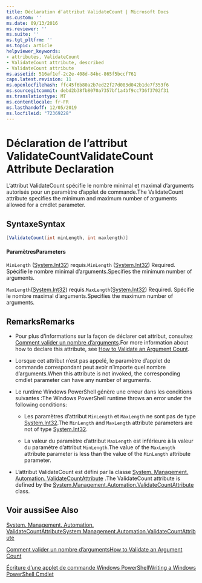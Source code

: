 ```yaml
---
title: Déclaration d’attribut ValidateCount | Microsoft Docs
ms.custom: ''
ms.date: 09/13/2016
ms.reviewer: ''
ms.suite: ''
ms.tgt_pltfrm: ''
ms.topic: article
helpviewer_keywords:
- attributes, ValidateCount
- ValidateCount attribute, described
- ValidateCount attribute
ms.assetid: 516af1ef-2c2e-408d-84bc-865f5bccf761
caps.latest.revision: 11
ms.openlocfilehash: ffc45f6b80a2b7ed22f27d083d042b1de7f353f6
ms.sourcegitcommit: debd2b38fb8070a7357bf1a4bf9cc736f3702f31
ms.translationtype: MT
ms.contentlocale: fr-FR
ms.lasthandoff: 12/05/2019
ms.locfileid: "72369228"
---
```

# <a name="validatecount-attribute-declaration"></a><span data-ttu-id="0c6ea-102">Déclaration de l’attribut ValidateCount</span><span class="sxs-lookup"><span data-stu-id="0c6ea-102">ValidateCount Attribute Declaration</span></span>

<span data-ttu-id="0c6ea-103">L’attribut ValidateCount spécifie le nombre minimal et maximal d’arguments autorisés pour un paramètre d’applet de commande.</span><span class="sxs-lookup"><span data-stu-id="0c6ea-103">The ValidateCount attribute specifies the minimum and maximum number of arguments allowed for a cmdlet parameter.</span></span>

## <a name="syntax"></a><span data-ttu-id="0c6ea-104">Syntaxe</span><span class="sxs-lookup"><span data-stu-id="0c6ea-104">Syntax</span></span>

```csharp
[ValidateCount(int minLength, int maxlength)]
```

#### <a name="parameters"></a><span data-ttu-id="0c6ea-105">Paramètres</span><span class="sxs-lookup"><span data-stu-id="0c6ea-105">Parameters</span></span>

<span data-ttu-id="0c6ea-106">`MinLength` ([System.Int32][]) requis.</span><span class="sxs-lookup"><span data-stu-id="0c6ea-106">`MinLength` ([System.Int32][]) Required.</span></span> <span data-ttu-id="0c6ea-107">Spécifie le nombre minimal d’arguments.</span><span class="sxs-lookup"><span data-stu-id="0c6ea-107">Specifies the minimum number of arguments.</span></span>

<span data-ttu-id="0c6ea-108">`MaxLength`([System.Int32][]) requis.</span><span class="sxs-lookup"><span data-stu-id="0c6ea-108">`MaxLength`([System.Int32][]) Required.</span></span> <span data-ttu-id="0c6ea-109">Spécifie le nombre maximal d’arguments.</span><span class="sxs-lookup"><span data-stu-id="0c6ea-109">Specifies the maximum number of arguments.</span></span>

## <a name="remarks"></a><span data-ttu-id="0c6ea-110">Remarks</span><span class="sxs-lookup"><span data-stu-id="0c6ea-110">Remarks</span></span>

- <span data-ttu-id="0c6ea-111">Pour plus d’informations sur la façon de déclarer cet attribut, consultez [Comment valider un nombre d’arguments][].</span><span class="sxs-lookup"><span data-stu-id="0c6ea-111">For more information about how to declare this attribute, see [How to Validate an Argument Count][].</span></span>

- <span data-ttu-id="0c6ea-112">Lorsque cet attribut n’est pas appelé, le paramètre d’applet de commande correspondant peut avoir n’importe quel nombre d’arguments.</span><span class="sxs-lookup"><span data-stu-id="0c6ea-112">When this attribute is not invoked, the corresponding cmdlet parameter can have any number of arguments.</span></span>

- <span data-ttu-id="0c6ea-113">Le runtime Windows PowerShell génère une erreur dans les conditions suivantes :</span><span class="sxs-lookup"><span data-stu-id="0c6ea-113">The Windows PowerShell runtime throws an error under the following conditions:</span></span>

    - <span data-ttu-id="0c6ea-114">Les paramètres d’attribut `MinLength` et `MaxLength` ne sont pas de type [System.Int32][].</span><span class="sxs-lookup"><span data-stu-id="0c6ea-114">The `MinLength` and `MaxLength` attribute parameters are not of type [System.Int32][].</span></span>

    - <span data-ttu-id="0c6ea-115">La valeur du paramètre d’attribut `MaxLength` est inférieure à la valeur du paramètre d’attribut `MinLength`.</span><span class="sxs-lookup"><span data-stu-id="0c6ea-115">The value of the `MaxLength` attribute parameter is less than the value of the `MinLength` attribute parameter.</span></span>

- <span data-ttu-id="0c6ea-116">L’attribut ValidateCount est défini par la classe [System. Management. Automation. ValidateCountAttribute][] .</span><span class="sxs-lookup"><span data-stu-id="0c6ea-116">The ValidateCount attribute is defined by the [System.Management.Automation.ValidateCountAttribute][] class.</span></span>

## <a name="see-also"></a><span data-ttu-id="0c6ea-117">Voir aussi</span><span class="sxs-lookup"><span data-stu-id="0c6ea-117">See Also</span></span>

<span data-ttu-id="0c6ea-118">[System. Management. Automation. ValidateCountAttribute][]</span><span class="sxs-lookup"><span data-stu-id="0c6ea-118">[System.Management.Automation.ValidateCountAttribute][]</span></span>

<span data-ttu-id="0c6ea-119">[Comment valider un nombre d’arguments][]</span><span class="sxs-lookup"><span data-stu-id="0c6ea-119">[How to Validate an Argument Count][]</span></span>

<span data-ttu-id="0c6ea-120">[Écriture d’une applet de commande Windows PowerShell][]</span><span class="sxs-lookup"><span data-stu-id="0c6ea-120">[Writing a Windows PowerShell Cmdlet][]</span></span>

[Comment valider un nombre d’arguments]: how-to-validate-an-argument-count.md
[How to Validate an Argument Count]: how-to-validate-an-argument-count.md
[Écriture d’une applet de commande Windows PowerShell]: writing-a-windows-powershell-cmdlet.md
[Writing a Windows PowerShell Cmdlet]: writing-a-windows-powershell-cmdlet.md

[System.Int32]: /dotnet/api/System.Int32
[System. Management. Automation. ValidateCountAttribute]: /dotnet/api/System.Management.Automation.ValidateCountAttribute
[System.Management.Automation.ValidateCountAttribute]: /dotnet/api/System.Management.Automation.ValidateCountAttribute
